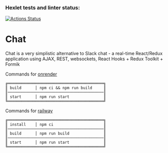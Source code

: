 ### Hexlet tests and linter status:
[![Actions Status](https://github.com/Zhar-anna/frontend-project-12/workflows/hexlet-check/badge.svg)](https://github.com/Zhar-anna/frontend-project-12/actions)

# Chat

Chat is a very simplistic alternative to Slack chat - a real-time React/Redux application using AJAX, REST, websockets, React Hooks + Redux Toolkit + Formik


Commands for [onrender](https://onrender.com/)
```
╔══════════════════════════════════════════╗
║ build      │ npm ci && npm run build     ║
║──────────────────────────────────────────║
║ start      │ npm run start               ║
╚══════════════════════════════════════════╝
```

Commands for [railway](https://railway.app/)
```
╔══════════════════════════════════════════╗
║ install    │ npm ci                      ║
║──────────────────────────────────────────║
║ build      │ npm run build               ║
║──────────────────────────────────────────║
║ start      │ npm run start               ║
╚══════════════════════════════════════════╝
